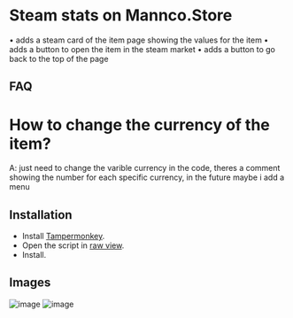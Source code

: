 # Steam stats on Mannco.Store
• adds a steam card of the item page showing the values for the item
• adds a button to open the item in the steam market
• adds a button to go back to the top of the page

## FAQ
# How to change the currency of the item?
A: just need to change the varible currency in the code, theres a comment showing the number for each specific currency, in the future maybe i add a menu

## Installation
- Install [Tampermonkey](https://www.tampermonkey.net/). 
- Open the script in [raw view](https://github.com/LucasHenriqueDiniz/Steam-stats-for-Mannco.Store/raw/main/Steam%20stats%20for%20Mannco.Store.user.js).
- Install.

## Images
![image](https://user-images.githubusercontent.com/63087780/226512223-679cf2ce-e98d-4e5f-bf95-a9c57aaccb58.png)
![image](https://user-images.githubusercontent.com/63087780/226512254-b07e4f82-e4ef-4438-a24c-2b08e8ec41c4.png)

